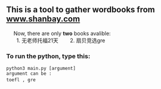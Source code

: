 ## This is a tool to gather wordbooks from www.shanbay.com

      Now, there are only **two** books avalible:  
        1. 无老师托福21天
        2. 扇贝竞选gre
        
### To run the python, type this:
<code>python3 main.py [argument]</code><br><code>argument can be : toefl , gre</code>
      
